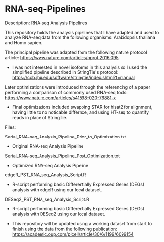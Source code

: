 # RNA-seq-Pipelines
Description: RNA-seq Analysis Pipelines

This repository holds the analysis pipelines that I have adapted and used to analyze RNA-seq data from
the following organisms: Arabidopsis thaliana and Homo sapien.

The principal pipeline was adapted from the following nature protocol article: https://www.nature.com/articles/nprot.2016.095
- I was not interested in novel isoforms in this analysis so I used the simplified pipeline described in StringTie's protocol: https://ccb.jhu.edu/software/stringtie/index.shtml?t=manual

Later optimizations were introduced through the referencing of a paper performing a comparison of commonly used RNA-seq tools: https://www.nature.com/articles/s41598-020-76881-x
- Final optimizations included swapping STAR for hisat2 for alignment, having little to no noticable differnce, and using HT-seq to quantify reads in place of StringTie.

Files:

Serial_RNA-seq_Analysis_Pipeline_Prior_to_Optimization.txt
- Original RNA-seq Analysis Pipeline

Serial_RNA-seq_Analysis_Pipeline_Post_Optimization.txt
- Optimized RNA-seq Analysis Pipeline

edgeR_PST_RNA_seq_Analysis_Script.R
- R-script performing basic Differentially Expressed Genes (DEGs) analysis with edgeR using our local dataset.

DESeq2_PST_RNA_seq_Analysis_Script.R
- R-script performing basic Differentially Expressed Genes (DEGs) analysis with DESeq2 using our local dataset.

* This repository will be updated using a working dataset from start to finish using the data from the following publication: https://academic.oup.com/plcell/article/30/6/1199/6099154
